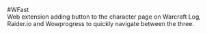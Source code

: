 #WFast  
Web extension adding button to the character page on Warcraft Log, Raider.io and Wowprogress to quickly navigate between the three.

